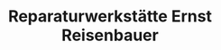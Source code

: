 ---
title: "Reparaturwerkstätte Ernst Reisenbauer"
url: /krumbach/reparaturwerkstaette-ernst-reisenbauer/
shop: Autowerkstatt
---